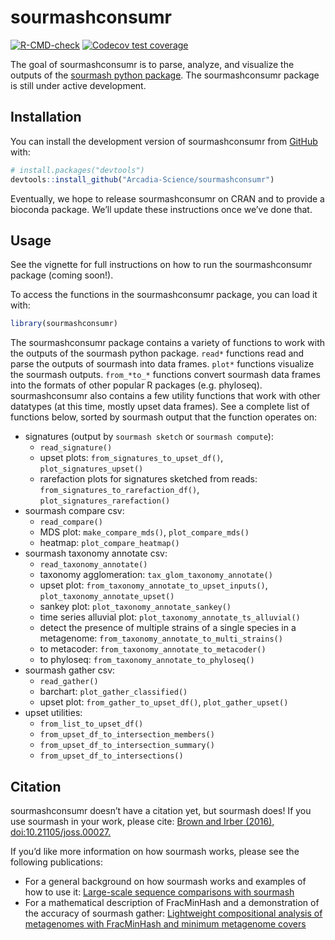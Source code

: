 
<!-- README.md is generated from README.Rmd. Please edit that file -->

# sourmashconsumr

<!-- badges: start -->

[![R-CMD-check](https://github.com/Arcadia-Science/sourmashconsumr/actions/workflows/check-standard.yaml/badge.svg)](https://github.com/Arcadia-Science/sourmashconsumr/actions/workflows/check-standard.yaml)
[![Codecov test
coverage](https://codecov.io/gh/Arcadia-Science/sourmashconsumr/branch/main/graph/badge.svg)](https://app.codecov.io/gh/Arcadia-Science/sourmashconsumr?branch=main)
<!-- badges: end -->

The goal of sourmashconsumr is to parse, analyze, and visualize the
outputs of the [sourmash python
package](https://sourmash.readthedocs.io/en/latest/). The
sourmashconsumr package is still under active development.

## Installation

You can install the development version of sourmashconsumr from
[GitHub](https://github.com/) with:

``` r
# install.packages("devtools")
devtools::install_github("Arcadia-Science/sourmashconsumr")
```

Eventually, we hope to release sourmashconsumr on CRAN and to provide a
bioconda package. We’ll update these instructions once we’ve done that.

## Usage

See the vignette for full instructions on how to run the sourmashconsumr
package (coming soon!).

To access the functions in the sourmashconsumr package, you can load it
with:

``` r
library(sourmashconsumr)
```

The sourmashconsumr package contains a variety of functions to work with
the outputs of the sourmash python package. `read*` functions read and
parse the outputs of sourmash into data frames. `plot*` functions
visualize the sourmash outputs. `from_*to_*` functions convert sourmash
data frames into the formats of other popular R packages
(e.g. phyloseq). sourmashconsumr also contains a few utility functions
that work with other datatypes (at this time, mostly upset data frames).
See a complete list of functions below, sorted by sourmash output that
the function operates on:

- signatures (output by `sourmash sketch` or `sourmash compute`):
  - `read_signature()`
  - upset plots: `from_signatures_to_upset_df()`,
    `plot_signatures_upset()`
  - rarefaction plots for signatures sketched from reads:
    `from_signatures_to_rarefaction_df()`,
    `plot_signatures_rarefaction()`
- sourmash compare csv:
  - `read_compare()`
  - MDS plot: `make_compare_mds()`, `plot_compare_mds()`
  - heatmap: `plot_compare_heatmap()`
- sourmash taxonomy annotate csv:
  - `read_taxonomy_annotate()`
  - taxonomy agglomeration: `tax_glom_taxonomy_annotate()`
  - upset plot: `from_taxonomy_annotate_to_upset_inputs()`,
    `plot_taxonomy_annotate_upset()`
  - sankey plot: `plot_taxonomy_annotate_sankey()`
  - time series alluvial plot: `plot_taxonomy_annotate_ts_alluvial()`
  - detect the presence of multiple strains of a single species in a
    metagenome: `from_taxonomy_annotate_to_multi_strains()`
  - to metacoder: `from_taxonomy_annotate_to_metacoder()`
  - to phyloseq: `from_taxonomy_annotate_to_phyloseq()`
- sourmash gather csv:
  - `read_gather()`
  - barchart: `plot_gather_classified()`
  - upset plot: `from_gather_to_upset_df()`, `plot_gather_upset()`
- upset utilities:
  - `from_list_to_upset_df()`
  - `from_upset_df_to_intersection_members()`
  - `from_upset_df_to_intersection_summary()`
  - `from_upset_df_to_intersections()`

## Citation

sourmashconsumr doesn’t have a citation yet, but sourmash does! If you
use sourmash in your work, please cite: [Brown and Irber (2016),
doi:10.21105/joss.00027.](https://joss.theoj.org/papers/10.21105/joss.00027)

If you’d like more information on how sourmash works, please see the
following publications:

- For a general background on how sourmash works and examples of how to
  use it: [Large-scale sequence comparisons with
  sourmash](https://f1000research.com/articles/8-1006/v1)
- For a mathematical description of FracMinHash and a demonstration of
  the accuracy of sourmash gather: [Lightweight compositional analysis
  of metagenomes with FracMinHash and minimum metagenome
  covers](https://www.biorxiv.org/content/10.1101/2022.01.11.475838v2.abstract)

